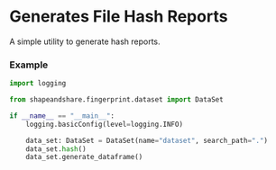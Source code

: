 # Generates File Hash Reports

A simple utility to generate hash reports.

### Example
```python
import logging

from shapeandshare.fingerprint.dataset import DataSet

if __name__ == "__main__":
    logging.basicConfig(level=logging.INFO)

    data_set: DataSet = DataSet(name="dataset", search_path=".")
    data_set.hash()
    data_set.generate_dataframe()
```
